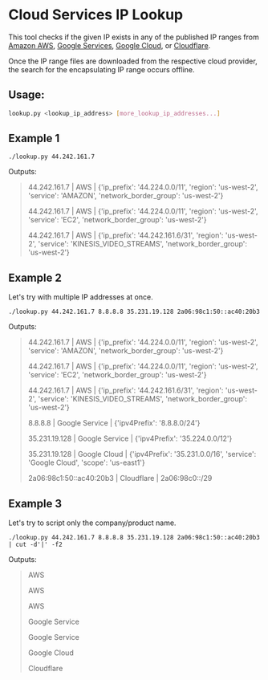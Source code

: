 # Cloud Services IP Lookup

This tool checks if the given IP exists in any of the published IP ranges from
[Amazon AWS][AWS IP Ranges], [Google Services][Google Services IP Ranges],
[Google Cloud][Google Cloud IP Ranges], or [Cloudflare][Cloudflare IP Ranges].

Once the IP range files are downloaded from the respective cloud provider, the
search for the encapsulating IP range occurs offline.

## Usage:

```bash
lookup.py <lookup_ip_address> [more_lookup_ip_addresses...]
```

## Example 1

```shell
./lookup.py 44.242.161.7
```

Outputs:
> 44.242.161.7 | AWS | {'ip_prefix': '44.224.0.0/11', 'region': 'us-west-2', 'service': 'AMAZON', 'network_border_group': 'us-west-2'}
>
> 44.242.161.7 | AWS | {'ip_prefix': '44.224.0.0/11', 'region': 'us-west-2', 'service': 'EC2', 'network_border_group': 'us-west-2'}
>
> 44.242.161.7 | AWS | {'ip_prefix': '44.242.161.6/31', 'region': 'us-west-2', 'service': 'KINESIS_VIDEO_STREAMS', 'network_border_group': 'us-west-2'}

## Example 2

Let's try with multiple IP addresses at once.

```shell
./lookup.py 44.242.161.7 8.8.8.8 35.231.19.128 2a06:98c1:50::ac40:20b3
```

Outputs:
> 44.242.161.7 | AWS | {'ip_prefix': '44.224.0.0/11', 'region': 'us-west-2', 'service': 'AMAZON', 'network_border_group': 'us-west-2'}
>
> 44.242.161.7 | AWS | {'ip_prefix': '44.224.0.0/11', 'region': 'us-west-2', 'service': 'EC2', 'network_border_group': 'us-west-2'}
>
> 44.242.161.7 | AWS | {'ip_prefix': '44.242.161.6/31', 'region': 'us-west-2', 'service': 'KINESIS_VIDEO_STREAMS', 'network_border_group': 'us-west-2'}
>
> 8.8.8.8 | Google Service | {'ipv4Prefix': '8.8.8.0/24'}
>
> 35.231.19.128 | Google Service | {'ipv4Prefix': '35.224.0.0/12'}
>
> 35.231.19.128 | Google Cloud | {'ipv4Prefix': '35.231.0.0/16', 'service': 'Google Cloud', 'scope': 'us-east1'}
>
> 2a06:98c1:50::ac40:20b3 | Cloudflare | 2a06:98c0::/29

## Example 3

Let's try to script only the company/product name.

```shell
./lookup.py 44.242.161.7 8.8.8.8 35.231.19.128 2a06:98c1:50::ac40:20b3 | cut -d'|' -f2
```

Outputs:
> AWS
>
> AWS
>
> AWS
>
> Google Service
>
> Google Service
>
> Google Cloud
>
> Cloudflare


[AWS IP Ranges]: https://docs.aws.amazon.com/general/latest/gr/aws-ip-ranges.html
[Google Services IP Ranges]: https://support.google.com/a/answer/10026322?hl=en
[Google Cloud IP Ranges]: https://support.google.com/a/answer/10026322?hl=en
[Cloudflare IP Ranges]: https://www.cloudflare.com/ips
